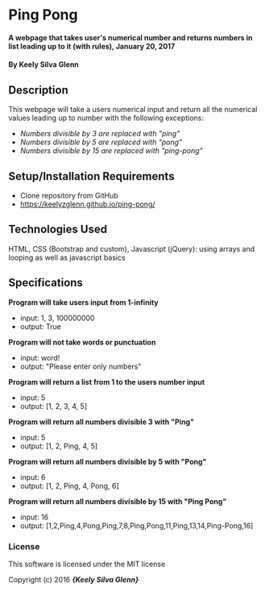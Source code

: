 # Ping Pong

#### A webpage that takes user's numerical number and returns numbers in list leading up to it (with rules), January 20, 2017

#### By **Keely Silva Glenn**

## Description

This webpage will take a users numerical input and return all the numerical values leading up to number with the following exceptions:

* _Numbers divisible by 3 are replaced with "ping"_
* _Numbers divisible by 5 are replaced with "pong"_
* _Numbers divisible by 15 are replaced with "ping-pong"_


## Setup/Installation Requirements

* Clone repository from GitHub
* https://keelyzglenn.github.io/ping-pong/


## Technologies Used

HTML, CSS (Bootstrap and custom), Javascript (jQuery): using arrays and looping as well as javascript basics

## Specifications

**Program will take users input from 1-infinity**
* input: 1, 3, 100000000
* output: True

**Program will not take words or punctuation**
* input: word!
* output: "Please enter only numbers"

**Program will return a list from 1 to the users number input**
* input: 5
* output: [1, 2, 3, 4, 5]

**Program will return all numbers divisible 3 with "Ping"**
* input: 5
* output: [1, 2, Ping, 4, 5]

**Program will return all numbers divisible by 5 with "Pong"**
* input: 6
* output: [1, 2, Ping, 4, Pong, 6]

**Program will return all numbers divisible by 15 with "Ping Pong"**
* input: 16
* output: [1,2,Ping,4,Pong,Ping,7,8,Ping,Pong,11,Ping,13,14,Ping-Pong,16]



### License

This software is licensed under the MIT license

Copyright (c) 2016 **_{Keely Silva Glenn}_**
